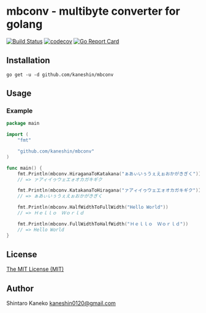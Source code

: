 # mbconv - multibyte converter for golang

[![Build Status](https://travis-ci.org/kaneshin/mbconv.svg?branch=master)](https://travis-ci.org/kaneshin/mbconv)
[![codecov](https://codecov.io/gh/kaneshin/mbconv/branch/master/graph/badge.svg)](https://codecov.io/gh/kaneshin/mbconv)
[![Go Report Card](https://goreportcard.com/badge/github.com/kaneshin/mbconv)](https://goreportcard.com/report/github.com/kaneshin/mbconv)

## Installation

```shell
go get -u -d github.com/kaneshin/mbconv
```

## Usage

### Example

```go
package main

import (
	"fmt"

	"github.com/kaneshin/mbconv"
)

func main() {
	fmt.Println(mbconv.HiraganaToKatakana("ぁあぃいぅうぇえぉおかがきぎく"))
	// => ァアィイゥウェエォオカガキギク

	fmt.Println(mbconv.KatakanaToHiragana("ァアィイゥウェエォオカガキギク"))
	// => ぁあぃいぅうぇえぉおかがきぎく

	fmt.Println(mbconv.HalfWidthToFullWidth("Hello World"))
	// => Ｈｅｌｌｏ　Ｗｏｒｌｄ

	fmt.Println(mbconv.FullWidthToHalfWidth("Ｈｅｌｌｏ　Ｗｏｒｌｄ"))
	// => Hello World
}
```

## License

[The MIT License (MIT)](http://kaneshin.mit-license.org/)


## Author

Shintaro Kaneko <kaneshin0120@gmail.com>
